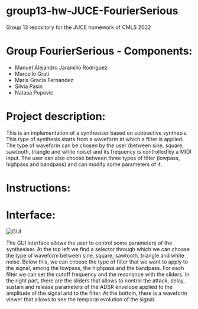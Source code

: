 # group13-hw-JUCE-FourierSerious
Group 13 repository for the JUCE homework of CMLS 2022

# Group FourierSerious - Components:
- Manuel Alejandro Jaramillo Rodríguez
- Marcello Grati
- Maria Gracia Fernandez
- Silvia Pasin
- Natasa Popovic

# Project description:
This is an implementation of a synthesiser based on subtractive synthesis. This type of synthesis starts from a waveform at which a filter is applied. The type of waveform can be chosen by the user (between sine, square, sawtooth, triangle and white noise) and its frequency is controlled by a MIDI input. The user can also choose between three types of filter (lowpass, highpass and bandpass) and can modify some parameters of it. 

# Instructions:


# Interface:

![GUI](https://github.com/polimi-cmls-22/group13-hw-JUCE-FourierSerious/blob/main/GUI.jpg?raw=true)

The GUI interface allows the user to control some parameters of the synthesiser. At the top left we find a selector through which we can choose the type of waveform between sine, square, sawtooth, triangle and white noise. Below this, we can choose the type of filter that we want to apply to the signal, among the lowpass, the highpass and the bandpass. For each filter we can set the cutoff frequency and the resonance with the sliders. In the right part, there are the sliders that allows to control the attack, delay, sustain and release parameters of the ADSR envelope applied to the amplitude of the signal and to the filter. At the bottom, there is a waveform viewer that allows to see the temporal evolution of the signal.

